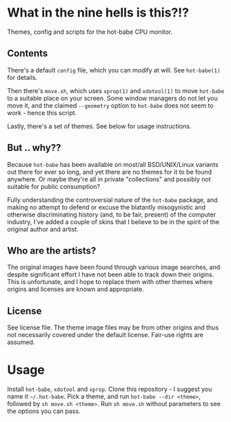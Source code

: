 # What in the nine hells is this?!?
Themes, config and scripts for the hot-babe CPU monitor.

## Contents
There's a default `config` file, which you can modify at will. See `hot-babe(1)` for details.

Then there's `move.sh`, which uses `xprop(1)` and `xdotool(1)` to move `hot-babe` to a suitable place on your screen. Some window managers do not let you move it, and the claimed `--geometry` option to `hot-babe` does not seem to work - hence this script.

Lastly, there's a set of themes. See below for usage instructions.

## But .. why??
Because `hot-babe` has been available on most/all BSD/UNIX/Linux variants out there for ever so long, and yet there are no themes for it to be found anywhere. Or maybe they're all in private "collections" and possibly not suitable for public consumption?

Fully understanding the controversial nature of the `hot-babe` package, and making no attempt to defend or excuse the blatantly misogynistic and otherwise discriminating history (and, to be fair, present) of the computer industry, I've added a couple of skins that I believe to be in the spirit of the original author and artist.

## Who are the artists?
The original images have been found through various image searches, and despite significant effort I have not been able to track down their origins. This is unfortunate, and I hope to replace them with other themes where origins and licenses are known and appropriate.

## License
See license file. The theme image files may be from other origins and thus not necessarily covered under the default license. Fair-use rights are assumed.

# Usage
Install `hot-babe`, `xdotool` and `xprop`. Clone this repository - I suggest you name it `~/.hot-babe`. Pick a theme, and run `hot-babe --dir <theme>`, followed by `sh move.sh <theme>`. Run `sh move.sh` without parameters to see the options you can pass.
